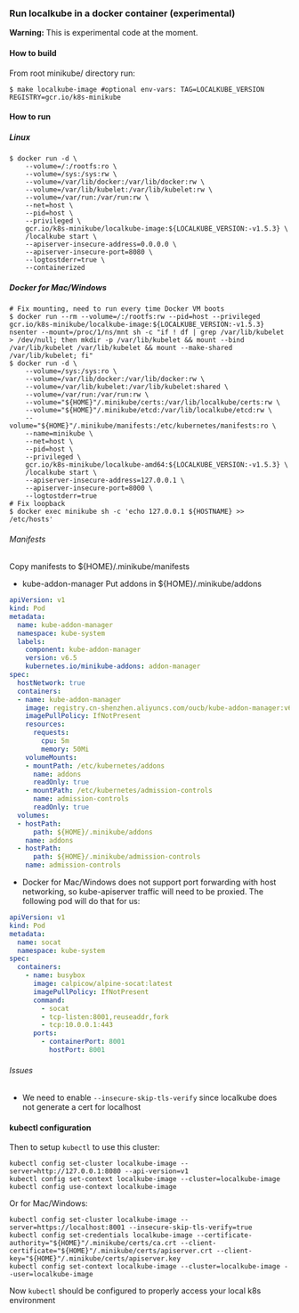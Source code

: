 ### Run localkube in a docker container (experimental)

**Warning:** This is experimental code at the moment.

#### How to build
From root minikube/ directory run:
```console
$ make localkube-image #optional env-vars: TAG=LOCALKUBE_VERSION REGISTRY=gcr.io/k8s-minikube
```

#### How to run

##### Linux
```console
$ docker run -d \
    --volume=/:/rootfs:ro \
    --volume=/sys:/sys:rw \
    --volume=/var/lib/docker:/var/lib/docker:rw \
    --volume=/var/lib/kubelet:/var/lib/kubelet:rw \
    --volume=/var/run:/var/run:rw \
    --net=host \
    --pid=host \
    --privileged \
    gcr.io/k8s-minikube/localkube-image:${LOCALKUBE_VERSION:-v1.5.3} \
    /localkube start \
    --apiserver-insecure-address=0.0.0.0 \
    --apiserver-insecure-port=8080 \
    --logtostderr=true \
    --containerized
```

##### Docker for Mac/Windows
```console
# Fix mounting, need to run every time Docker VM boots
$ docker run --rm --volume=/:/rootfs:rw --pid=host --privileged gcr.io/k8s-minikube/localkube-image:${LOCALKUBE_VERSION:-v1.5.3} nsenter --mount=/proc/1/ns/mnt sh -c "if ! df | grep /var/lib/kubelet > /dev/null; then mkdir -p /var/lib/kubelet && mount --bind /var/lib/kubelet /var/lib/kubelet && mount --make-shared /var/lib/kubelet; fi"
$ docker run -d \
    --volume=/sys:/sys:ro \
    --volume=/var/lib/docker:/var/lib/docker:rw \
    --volume=/var/lib/kubelet:/var/lib/kubelet:shared \
    --volume=/var/run:/var/run:rw \
    --volume="${HOME}"/.minikube/certs:/var/lib/localkube/certs:rw \
    --volume="${HOME}"/.minikube/etcd:/var/lib/localkube/etcd:rw \
    --volume="${HOME}"/.minikube/manifests:/etc/kubernetes/manifests:ro \
    --name=minikube \
    --net=host \
    --pid=host \
    --privileged \
    gcr.io/k8s-minikube/localkube-amd64:${LOCALKUBE_VERSION:-v1.5.3} \
    /localkube start \
    --apiserver-insecure-address=127.0.0.1 \
    --apiserver-insecure-port=8000 \
    --logtostderr=true
# Fix loopback
$ docker exec minikube sh -c 'echo 127.0.0.1 ${HOSTNAME} >> /etc/hosts'
```

###### Manifests
Copy manifests to ${HOME}/.minikube/manifests
* kube-addon-manager
Put addons in ${HOME}/.minikube/addons
```yaml
apiVersion: v1
kind: Pod
metadata:
  name: kube-addon-manager
  namespace: kube-system
  labels:
    component: kube-addon-manager
    version: v6.5
    kubernetes.io/minikube-addons: addon-manager
spec:
  hostNetwork: true
  containers:
  - name: kube-addon-manager
    image: registry.cn-shenzhen.aliyuncs.com/oucb/kube-addon-manager:v6.5
    imagePullPolicy: IfNotPresent
    resources:
      requests:
        cpu: 5m
        memory: 50Mi
    volumeMounts:
    - mountPath: /etc/kubernetes/addons
      name: addons
      readOnly: true
    - mountPath: /etc/kubernetes/admission-controls
      name: admission-controls
      readOnly: true
  volumes:
  - hostPath:
      path: ${HOME}/.minikube/addons
    name: addons
  - hostPath:
      path: ${HOME}/.minikube/admission-controls
    name: admission-controls
```

* Docker for Mac/Windows does not support port forwarding with host networking, so kube-apiserver traffic will need to be proxied. The following pod will do that for us:
```yaml
apiVersion: v1
kind: Pod
metadata:
  name: socat
  namespace: kube-system
spec:
  containers:
    - name: busybox
      image: calpicow/alpine-socat:latest
      imagePullPolicy: IfNotPresent
      command:
        - socat
        - tcp-listen:8001,reuseaddr,fork
        - tcp:10.0.0.1:443
      ports:
        - containerPort: 8001
          hostPort: 8001
```

###### Issues
* We need to enable `--insecure-skip-tls-verify` since localkube does not generate a cert for localhost

#### kubectl configuration
Then to setup `kubectl` to use this cluster:
```console
kubectl config set-cluster localkube-image --server=http://127.0.0.1:8080 --api-version=v1
kubectl config set-context localkube-image --cluster=localkube-image
kubectl config use-context localkube-image
```
Or for Mac/Windows:
```console
kubectl config set-cluster localkube-image --server=https://localhost:8001 --insecure-skip-tls-verify=true
kubectl config set-credentials localkube-image --certificate-authority="${HOME}"/.minikube/certs/ca.crt --client-certificate="${HOME}"/.minikube/certs/apiserver.crt --client-key="${HOME}"/.minikube/certs/apiserver.key
kubectl config set-context localkube-image --cluster=localkube-image --user=localkube-image
```
Now `kubectl` should be configured to properly access your local k8s environment
